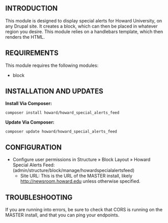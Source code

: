 INTRODUCTION
------------

This module is designed to display special alerts for Howard University, on any
Drupal site. It creates a block, which can then be placed in whatever region you
desire. This module relies on a handlebars template, which then renders the HTML.

REQUIREMENTS
------------

This module requires the following modules:

* block

INSTALLATION AND UPDATES
------------

**Install Via Composer:**
```
composer install howard/howard_special_alerts_feed
```

**Update Via Composer:**
```
composer update howard/howard_special_alerts_feed
```

CONFIGURATION
-------------

* Configure user permissions in
  Structure » Block Layout » Howard Special Alerts Feed:
  (admin/structure/block/manage/howardspecialalertsfeed)
  - Site URL: This is the URL of the MASTER install, likely http://newsroom.howard.edu
    unless otherwise specified.


TROUBLESHOOTING
---------------

If you are running into errors, be sure to check that CORS is running on the
MASTER install, and that you can ping your endpoints.
